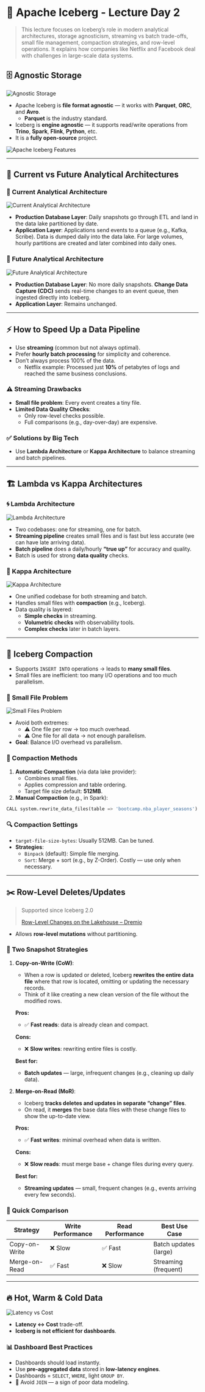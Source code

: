 # 🧊 Apache Iceberg - Lecture Day 2

> This lecture focuses on Iceberg’s role in modern analytical architectures, storage agnosticism, streaming vs batch trade-offs, small file management, compaction strategies, and row-level operations. It explains how companies like Netflix and Facebook deal with challenges in large-scale data systems.
> 

## 🗄️ Agnostic Storage

![Agnostic Storage](img/apache_iceberg_day_2_1.png)

- Apache Iceberg is **file format agnostic** — it works with **Parquet**, **ORC**, and **Avro**.
    - **Parquet** is the industry standard.
- Iceberg is **engine agnostic** — it supports read/write operations from **Trino**, **Spark**, **Flink**, **Python**, etc.
- It is a **fully open-source** project.

![Apache Iceberg Features](img/apache_iceberg_day_2_2.png)

---

## 🧱 Current vs Future Analytical Architectures

### 📅 Current Analytical Architecture

![Current Analytical Architecture](img/apache_iceberg_day_2_3.png)

- **Production Database Layer**: Daily snapshots go through ETL and land in the data lake partitioned by date.
- **Application Layer**: Applications send events to a queue (e.g., Kafka, Scribe). Data is dumped daily into the data lake. For large volumes, hourly partitions are created and later combined into daily ones.

### 🔮 Future Analytical Architecture

![Future Analytical Architecture](img/apache_iceberg_day_2_4.png)

- **Production Database Layer**: No more daily snapshots. **Change Data Capture (CDC)** sends real-time changes to an event queue, then ingested directly into Iceberg.
- **Application Layer**: Remains unchanged.

---

## ⚡ How to Speed Up a Data Pipeline

- Use **streaming** (common but not always optimal).
- Prefer **hourly batch processing** for simplicity and coherence.
- Don’t always process 100% of the data.
    - Netflix example: Processed just **10%** of petabytes of logs and reached the same business conclusions.

### ⚠️ Streaming Drawbacks

- **Small file problem**: Every event creates a tiny file.
- **Limited Data Quality Checks**:
    - Only row-level checks possible.
    - Full comparisons (e.g., day-over-day) are expensive.

### ✅ Solutions by Big Tech

- Use **Lambda Architecture** or **Kappa Architecture** to balance streaming and batch pipelines.

---

## 🏗️ Lambda vs Kappa Architectures

### 🌀 Lambda Architecture

![Lambda Architecture](img/apache_iceberg_day_2_5.png)

- Two codebases: one for streaming, one for batch.
- **Streaming pipeline** creates small files and is fast but less accurate (we can have late arriving data).
- **Batch pipeline** does a daily/hourly **“true up”** for accuracy and quality.
- Batch is used for strong **data quality** checks.

### 🔁 Kappa Architecture

![Kappa Architecture](img/apache_iceberg_day_2_6.png)

- One unified codebase for both streaming and batch.
- Handles small files with **compaction** (e.g., Iceberg).
- Data quality is layered:
    - **Simple checks** in streaming.
    - **Volumetric checks** with observability tools.
    - **Complex checks** later in batch layers.

---

## 🧼 Iceberg Compaction

- Supports `INSERT INTO` operations → leads to **many small files**.
- Small files are inefficient: too many I/O operations and too much parallelism.

### 🧩 Small File Problem

![Small Files Problem](img/apache_iceberg_day_2_7.png)

- Avoid both extremes:
    - ⚠️ One file per row → too much overhead.
    - ⚠️ One file for all data → not enough parallelism.
- **Goal**: Balance I/O overhead vs parallelism.

### 🔧 Compaction Methods

1. **Automatic Compaction** (via data lake provider):
    - Combines small files.
    - Applies compression and table ordering.
    - Target file size default: **512MB**.
2. **Manual Compaction** (e.g., in Spark):

```python
CALL system.rewrite_data_files(table => 'bootcamp.nba_player_seasons')
```

### 🔍 Compaction Settings

- `target-file-size-bytes`: Usually 512MB. Can be tuned.
- **Strategies**:
    - `Binpack` (default): Simple file merging.
    - `Sort`: Merge + sort (e.g., by Z-Order). Costly — use only when necessary.

---

## ✂️ Row-Level Deletes/Updates

> Supported since Iceberg 2.0
> 
> 
> [Row-Level Changes on the Lakehouse – Dremio](https://www.dremio.com/blog/row-level-changes-on-the-lakehouse-copy-on-write-vs-merge-on-read-in-apache-iceberg/)
> 
- Allows **row-level mutations** without partitioning.

### 🧠 Two Snapshot Strategies

1. **Copy-on-Write (CoW)**:
    - When a row is updated or deleted, Iceberg **rewrites the entire data file** where that row is located, omitting or updating the necessary records.
    - Think of it like creating a new clean version of the file without the modified rows.

    **Pros:**
    - ✅ **Fast reads**: data is already clean and compact.
  
    **Cons:**
    - ❌ **Slow writes**: rewriting entire files is costly.

    **Best for:**
    - **Batch updates** — large, infrequent changes (e.g., cleaning up daily data).
2. **Merge-on-Read (MoR)**:
    - Iceberg **tracks deletes and updates in separate “change” files**.
    - On read, it **merges** the base data files with these change files to show the up-to-date view.

    **Pros:**
    - ✅ **Fast writes**: minimal overhead when data is written.

    **Cons:**
    - ❌ **Slow reads**: must merge base + change files during every query.

    **Best for:**
    - **Streaming updates** — small, frequent changes (e.g., events arriving every few seconds).

### 🧮 Quick Comparison

| Strategy         | Write Performance | Read Performance | Best Use Case         |
|------------------|-------------------|------------------|------------------------|
| Copy-on-Write    | ❌ Slow           | ✅ Fast          | Batch updates (large)  |
| Merge-on-Read    | ✅ Fast           | ❌ Slow          | Streaming (frequent)   |

---

## 🔥 Hot, Warm & Cold Data

![Latency vs Cost](img/apache_iceberg_day_2_8.png)

- **Latency ↔ Cost** trade-off.
- **Iceberg is not efficient for dashboards**.

### 📊 Dashboard Best Practices

- Dashboards should load instantly.
- Use **pre-aggregated data** stored in **low-latency engines**.
- Dashboards = `SELECT`, `WHERE`, light `GROUP BY`.
- 🚫 Avoid `JOIN` — a sign of poor data modeling.
